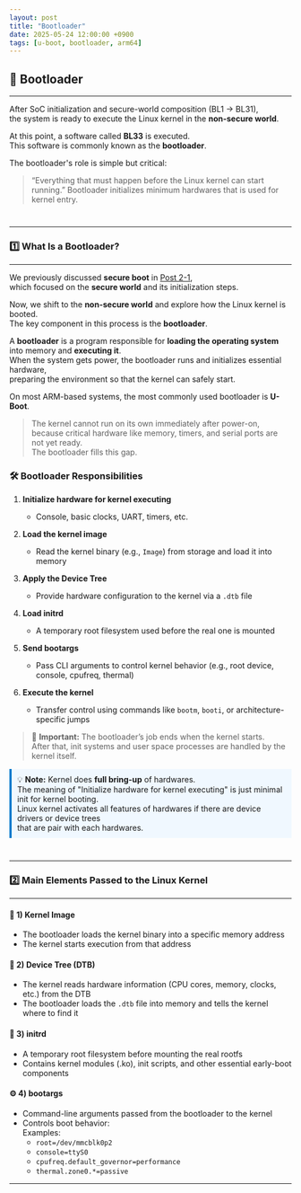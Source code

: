 ```yaml
---
layout: post
title: "Bootloader"
date: 2025-05-24 12:00:00 +0900
tags: [u-boot, bootloader, arm64]
---
```


## 🚀 Bootloader
---

After SoC initialization and secure-world composition (BL1 → BL31),  
the system is ready to execute the Linux kernel in the **non-secure world**.

At this point, a software called **BL33** is executed.  
<span class="highlight">This software is commonly known as the **bootloader**.</span>

The bootloader's role is simple but critical:  
> “Everything that must happen before the Linux kernel can start running.”
> Bootloader initializes minimum hardwares that is used for kernel entry.

<div style="margin:40px 0;"></div>

---
### 1️⃣ What Is a Bootloader?
---

We previously discussed **secure boot** in [Post 2-1](/2025/05/20/stages-bl1-bl2-bl31.html),  
which focused on the **secure world** and its initialization steps.

Now, we shift to the **non-secure world** and explore how the Linux kernel is booted.  
The key component in this process is the **bootloader**.

<span class="highlight">A **bootloader** is a program responsible for **loading the operating system** into memory and **executing it**.</span>  
When the system gets power, the bootloader runs and initializes essential hardware,  
preparing the environment so that the kernel can safely start.

On most ARM-based systems, the most commonly used bootloader is **U-Boot**.

> The kernel cannot run on its own immediately after power-on,  
> because critical hardware like memory, timers, and serial ports are not yet ready.  
> The bootloader fills this gap.

<div style="margin:20px 0;"></div>

### 🛠️ Bootloader Responsibilities

1. **Initialize hardware for kernel executing**  
   - Console, basic clocks, UART, timers, etc.

2. **Load the kernel image**  
   - Read the kernel binary (e.g., `Image`) from storage and load it into memory

3. **Apply the Device Tree**  
   - Provide hardware configuration to the kernel via a `.dtb` file

4. **Load initrd**  
   - A temporary root filesystem used before the real one is mounted

5. **Send bootargs**  
   - Pass CLI arguments to control kernel behavior (e.g., root device, console, cpufreq, thermal)

6. **Execute the kernel**  
   - Transfer control using commands like `bootm`, `booti`, or architecture-specific jumps

> 📌 **Important:** The bootloader’s job ends when the kernel starts.  
> After that, init systems and user space processes are handled by the kernel itself.

<div style="background:#f0f8ff; border-left:4px solid #007acc; padding:10px; margin:15px 0;">
💡 <strong>Note:</strong> Kernel does <strong>full bring-up</strong> of hardwares.<br>
The meaning of "Initialize hardware for kernel executing" is just minimal init for kernel booting.<br>
Linux kernel activates all features of hardwares if there are device drivers or device trees<br>
that are pair with each hardwares.<br>
</div>

<div style="margin:40px 0;"></div>

---
### 2️⃣ Main Elements Passed to the Linux Kernel
---

#### 📁 1) Kernel Image
- The bootloader loads the kernel binary into a specific memory address  
- The kernel starts execution from that address

#### 🌲 2) Device Tree (DTB)
- The kernel reads hardware information (CPU cores, memory, clocks, etc.) from the DTB  
- The bootloader loads the `.dtb` file into memory and tells the kernel where to find it

#### 🧰 3) initrd
- A temporary root filesystem before mounting the real rootfs  
- Contains kernel modules (.ko), init scripts, and other essential early-boot components

#### ⚙️ 4) bootargs
- Command-line arguments passed from the bootloader to the kernel  
- Controls boot behavior:  
  Examples:  
  - `root=/dev/mmcblk0p2`  
  - `console=ttyS0`  
  - `cpufreq.default_governor=performance`  
  - `thermal.zone0.*=passive`

---
